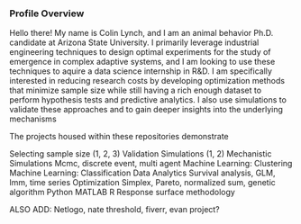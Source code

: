 ### Profile Overview

Hello there! My name is Colin Lynch, and I am an animal behavior Ph.D. candidate at Arizona State University. I primarily leverage industrial engineering techniques to design optimal experiments for the study of emergence in complex adaptive systems, and I am looking to use these techniques to aquire a data science internship in R&D. I am specifically interested in reducing research costs by developing optimization methods that minimize sample size while still having a rich enough dataset to perform hypothesis tests and predictive analytics. I also use simulations to validate these approaches and to gain deeper insights into the underlying mechanisms  

The projects housed within these repositories demonstrate 

Selecting sample size (1, 2, 3)
Validation Simulations (1, 2) 
Mechanistic Simulations
    Mcmc, discrete event, multi agent 
Machine Learning: Clustering
Machine Learning: Classification 
Data Analytics 
   Survival analysis, GLM, lmm, time series
Optimization 
   Simplex, Pareto, normalized sum, genetic algorithm 
Python
MATLAB
R
Response surface methodology 

ALSO ADD: Netlogo, nate threshold, fiverr, evan project? 
